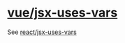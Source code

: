 [vue/jsx-uses-vars](https://eslint.vuejs.org/rules/jsx-uses-vars.html)
======================================================================
See [react/jsx-uses-vars](../react/jsx-uses-vars.md)
